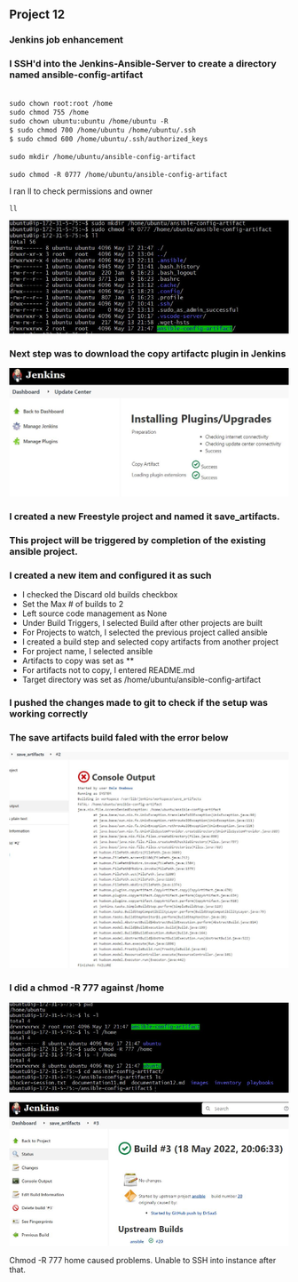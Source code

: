 Project 12
----------------------------

### Jenkins job enhancement

### I SSH'd into the Jenkins-Ansible-Server to create a directory named ansible-config-artifact

```

sudo chown root:root /home
sudo chmod 755 /home
sudo chown ubuntu:ubuntu /home/ubuntu -R
$ sudo chmod 700 /home/ubuntu /home/ubuntu/.ssh
$ sudo chmod 600 /home/ubuntu/.ssh/authorized_keys

sudo mkdir /home/ubuntu/ansible-config-artifact

sudo chmod -R 0777 /home/ubuntu/ansible-config-artifact

```
I ran ll to check permissions and owner

```
ll
```


![create aca](./images/ansible-create-aca.JPG)  

### Next step was to download the copy artifactc plugin in Jenkins

![copy artifacts](./images/copy-artifacts-installed.JPG) 

### I created a new Freestyle project and named it save_artifacts.

### This project will be triggered by completion of the existing ansible project. 


### I created a new item and configured it as such

- I checked the Discard old builds checkbox
- Set the Max # of builds to 2
- Left source code management as None
- Under Build Triggers, I selected Build after other projects are built
- For Projects to watch, I selected the previous project called ansible
- I created a build step and selected copy artifacts from another project
- For project name, I selected ansible
- Artifacts to copy was set as ** 
- For artifacts not to copy, I entered README.md
- Target directory was set as /home/ubuntu/ansible-config-artifact

### I pushed the changes made to git to check if the setup was working correctly

### The save artifacts build faled with the error  below

![copy artifacts](./images/artifacts-error.JPG)

### I did a chmod -R 777 against /home

![copy artifacts](./images/artifacts-1.JPG) 

![copy artifacts](./images/artifacts-2.JPG) 

Chmod -R 777 home caused problems. Unable to SSH into instance after that.

